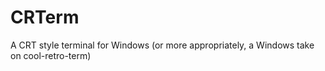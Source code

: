 # CRTerm
A CRT style terminal for Windows (or more appropriately, a Windows take on cool-retro-term)
